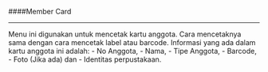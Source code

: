 ####Member Card
<hr>
Menu ini digunakan untuk mencetak kartu anggota. Cara mencetaknya sama dengan cara mencetak label atau barcode.
Informasi yang ada dalam kartu anggota ini adalah:
- No Anggota,
- Nama,
- Tipe Anggota,
- Barcode,
- Foto (Jika ada) dan
- Identitas perpustakaan.
